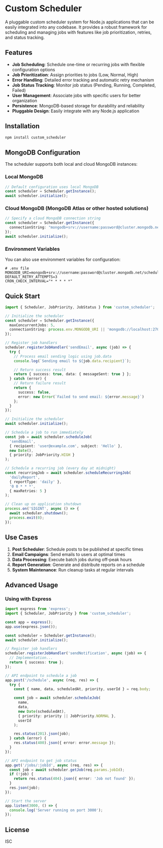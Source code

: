 # Custom Scheduler

A pluggable custom scheduler system for Node.js applications that can be easily integrated into any codebase. It provides a robust framework for scheduling and managing jobs with features like job prioritization, retries, and status tracking.

## Features

- **Job Scheduling**: Schedule one-time or recurring jobs with flexible configuration options
- **Job Prioritization**: Assign priorities to jobs (Low, Normal, High)
- **Error Handling**: Detailed error tracking and automatic retry mechanism
- **Job Status Tracking**: Monitor job status (Pending, Running, Completed, Failed)
- **User Management**: Associate jobs with specific users for better organization
- **Persistence**: MongoDB-based storage for durability and reliability
- **Pluggable Design**: Easily integrate with any Node.js application

## Installation

```bash
npm install custom_scheduler
```

## MongoDB Configuration

The scheduler supports both local and cloud MongoDB instances:

### Local MongoDB

```typescript
// Default configuration uses local MongoDB
const scheduler = Scheduler.getInstance();
await scheduler.initialize();
```

### Cloud MongoDB (MongoDB Atlas or other hosted solutions)

```typescript
// Specify a cloud MongoDB connection string
const scheduler = Scheduler.getInstance({
  connectionString: "mongodb+srv://username:password@cluster.mongodb.net/scheduler"
});
await scheduler.initialize();
```

### Environment Variables

You can also use environment variables for configuration:

```env
# .env file
MONGODB_URI=mongodb+srv://username:password@cluster.mongodb.net/scheduler
DEFAULT_RETRY_ATTEMPTS=3
CRON_CHECK_INTERVAL="* * * * *"
```

## Quick Start

```typescript
import { Scheduler, JobPriority, JobStatus } from 'custom_scheduler';

// Initialize the scheduler
const scheduler = Scheduler.getInstance({
  maxConcurrentJobs: 5,
  connectionString: process.env.MONGODB_URI || 'mongodb://localhost:27017/myapp'
});

// Register job handlers
scheduler.registerJobHandler('sendEmail', async (job) => {
  try {
    // Process email sending logic using job.data
    console.log(`Sending email to ${job.data.recipient}`);

    // Return success result
    return { success: true, data: { messageSent: true } };
  } catch (error) {
    // Return failure result
    return {
      success: false,
      error: new Error(`Failed to send email: ${error.message}`)
    };
  }
});

// Initialize the scheduler
await scheduler.initialize();

// Schedule a job to run immediately
const job = await scheduler.scheduleJob(
  'sendEmail',
  { recipient: 'user@example.com', subject: 'Hello' },
  new Date(),
  { priority: JobPriority.HIGH }
);

// Schedule a recurring job (every day at midnight)
const recurringJob = await scheduler.scheduleRecurringJob(
  'dailyReport',
  { reportType: 'daily' },
  '0 0 * * *',
  { maxRetries: 5 }
);

// Clean up on application shutdown
process.on('SIGINT', async () => {
  await scheduler.shutdown();
  process.exit(0);
});
```

## Use Cases

1. **Post Scheduler**: Schedule posts to be published at specific times
2. **Email Campaigns**: Send emails to users at optimal times
3. **Data Processing**: Execute batch jobs during off-peak hours
4. **Report Generation**: Generate and distribute reports on a schedule
5. **System Maintenance**: Run cleanup tasks at regular intervals

## Advanced Usage

### Using with Express

```typescript
import express from 'express';
import { Scheduler, JobPriority } from 'custom_scheduler';

const app = express();
app.use(express.json());

const scheduler = Scheduler.getInstance();
await scheduler.initialize();

// Register job handlers
scheduler.registerJobHandler('sendNotification', async (job) => {
  // Implementation...
  return { success: true };
});

// API endpoint to schedule a job
app.post('/schedule', async (req, res) => {
  try {
    const { name, data, scheduledAt, priority, userId } = req.body;

    const job = await scheduler.scheduleJob(
      name,
      data,
      new Date(scheduledAt),
      { priority: priority || JobPriority.NORMAL },
      userId
    );

    res.status(201).json(job);
  } catch (error) {
    res.status(400).json({ error: error.message });
  }
});

// API endpoint to get job status
app.get('/jobs/:jobId', async (req, res) => {
  const job = await scheduler.getJob(req.params.jobId);
  if (!job) {
    return res.status(404).json({ error: 'Job not found' });
  }
  res.json(job);
});

// Start the server
app.listen(3000, () => {
  console.log('Server running on port 3000');
});
```

## License

ISC
